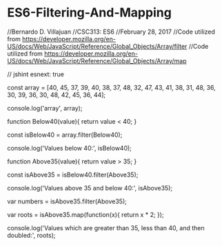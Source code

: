 # ES6-Filtering-And-Mapping

//Bernardo D. Villajuan
//CSC313: ES6
//February 28, 2017
//Code utilized from https://developer.mozilla.org/en-US/docs/Web/JavaScript/Reference/Global_Objects/Array/filter
//Code utilized from https://developer.mozilla.org/en-US/docs/Web/JavaScript/Reference/Global_Objects/Array/map


// jshint esnext: true

const array = [40, 45, 37, 39, 40, 38, 37, 48, 32, 47, 43, 41, 38, 31, 48, 36, 30, 39, 36, 30, 48, 42, 45, 36, 44];

console.log('array', array);

function Below40(value){ return value < 40;
}

const isBelow40 = array.filter(Below40);

console.log('Values below 40:', isBelow40);

function Above35(value){ return value > 35; }

const isAbove35 = isBelow40.filter(Above35);

console.log('Values above 35 and below 40:', isAbove35);

var numbers = isAbove35.filter(Above35);

var roots = isAbove35.map(function(x){ return x * 2; });

console.log('Values which are greater than 35, less than 40, and then doubled:', roots);


